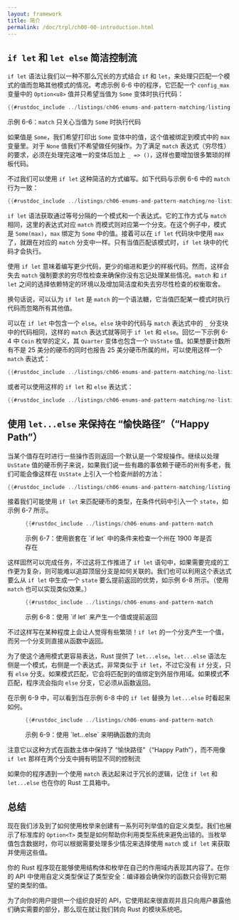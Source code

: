 ```yaml
---
layout: framework
title: 简介
permalink: /doc/trpl/ch00-00-introduction.html
---
```

## `if let` 和 `let else` 简洁控制流

<!-- https://github.com/rust-lang/book/blob/main/src/ch06-03-if-let.md -->
<!-- commit 746bf4c43ef0a2810b1f2cb234bfadd5ca5382f6 -->

`if let` 语法让我们以一种不那么冗长的方式结合 `if` 和 `let`，来处理只匹配一个模式的值而忽略其他模式的情况。考虑示例 6-6 中的程序，它匹配一个 `config_max` 变量中的 `Option<u8>` 值并只希望当值为 `Some` 变体时执行代码：

```rust
{{#rustdoc_include ../listings/ch06-enums-and-pattern-matching/listing-06-06/src/main.rs:here}}
```

<span class="caption">示例 6-6：`match` 只关心当值为 `Some` 时执行代码</span>

如果值是 `Some`，我们希望打印出 `Some` 变体中的值，这个值被绑定到模式中的 `max` 变量里。对于 `None` 值我们不希望做任何操作。为了满足 `match` 表达式（穷尽性）的要求，必须在处理完这唯一的变体后加上 `_ => ()`，这样也要增加很多繁琐的样板代码。

不过我们可以使用 `if let` 这种简洁的方式编写。如下代码与示例 6-6 中的 `match` 行为一致：

```rust
{{#rustdoc_include ../listings/ch06-enums-and-pattern-matching/no-listing-12-if-let/src/main.rs:here}}
```

`if let` 语法获取通过等号分隔的一个模式和一个表达式。它的工作方式与 `match` 相同，这里的表达式对应 `match` 而模式则对应第一个分支。在这个例子中，模式是 `Some(max)`，`max` 绑定为 `Some` 中的值。接着可以在 `if let` 代码块中使用 `max` 了，就跟在对应的 `match` 分支中一样。只有当值匹配该模式时，`if let` 块中的代码才会执行。

使用 `if let` 意味着编写更少代码，更少的缩进和更少的样板代码。然而，这样会失去 `match` 强制要求的穷尽性检查来确保你没有忘记处理某些情况。`match` 和 `if let` 之间的选择依赖特定的环境以及增加简洁度和失去穷尽性检查的权衡取舍。

换句话说，可以认为 `if let` 是 `match` 的一个语法糖，它当值匹配某一模式时执行代码而忽略所有其他值。

可以在 `if let` 中包含一个 `else`。`else` 块中的代码与 `match` 表达式中的 `_` 分支块中的代码相同，这样的 `match` 表达式就等同于 `if let` 和 `else`。回忆一下示例 6-4 中 `Coin` 枚举的定义，其 `Quarter` 变体也包含一个 `UsState` 值。如果想要计数所有不是 25 美分的硬币的同时也报告 25 美分硬币所属的州，可以使用这样一个 `match` 表达式：

```rust
{{#rustdoc_include ../listings/ch06-enums-and-pattern-matching/no-listing-13-count-and-announce-match/src/main.rs:here}}
```

或者可以使用这样的 `if let` 和 `else` 表达式：

```rust
{{#rustdoc_include ../listings/ch06-enums-and-pattern-matching/no-listing-14-count-and-announce-if-let-else/src/main.rs:here}}
```

## 使用 `let...else` 来保持在 “愉快路径”（“Happy Path”）

当某个值存在时进行一些操作否则返回一个默认是一个常规操作。继续以处理 `UsState` 值的硬币例子来说，如果我们说一些有趣的事依赖于硬币的州有多老，我们可能会像这样在 `UsState` 上引入一个检查州龄的方法：

```rust
{{#rustdoc_include ../listings/ch06-enums-and-pattern-matching/listing-06-07/src/main.rs:state}}
```

接着我们可能使用 `if let` 来匹配硬币的类型，在条件代码中引入一个 `state`，如示例 6-7 所示。

<figure class="listing">

```rust
{{#rustdoc_include ../listings/ch06-enums-and-pattern-matching/listing-06-07/src/main.rs:describe}}
```

<figcaption>示例 6-7：使用嵌套在 `if let` 中的条件来检查一个州在 1900 年是否存在</figcaption>

</figure>

这样固然可以完成任务，不过这将工作推进了 `if let` 语句中，如果需要完成的工作更为复杂，则可能难以追踪顶层分支是如何关联的。我们也可以利用这个表达式要么从 `if let` 中生成一个 `state` 要么提前返回的优势，如示例 6-8 所示。（使用 `match` 也可以实现类似效果。）

<figure class="listing">

```rust
{{#rustdoc_include ../listings/ch06-enums-and-pattern-matching/listing-06-08/src/main.rs:describe}}
```

<figcaption>示例 6-8：使用 `if let` 来产生一个值或提前返回</figcaption>

</figure>

不过这样写在某种程度上会让人觉得有些繁琐！`if let` 的一个分支产生一个值，而另一个分支则直接从函数中返回。

为了使这个通用模式更容易表达，Rust 提供了 `let...else`。`let...else` 语法左侧是一个模式，右侧是一个表达式，非常类似于 `if let`，不过它没有 `if` 分支，只有 `else` 分支。如果模式匹配，它会将匹配到的值绑定到外层作用域。如果模式**不**匹配，程序流会指向 `else` 分支，它必须从函数返回。

在示例 6-9 中，可以看到当在示例 6-8 中的 `if let` 替换为 `let...else` 时看起来如何。

<figure class="listing">

```rust
{{#rustdoc_include ../listings/ch06-enums-and-pattern-matching/listing-06-09/src/main.rs:describe}}
```

<figcaption>示例 6-9：使用 `let...else` 来明确函数的流向</figcaption>

</figure>

注意它以这种方式在函数主体中保持了 “愉快路径”（“Happy Path”），而不用像 `if let` 那样在两个分支中拥有明显不同的控制流

如果你的程序遇到一个使用 `match` 表达起来过于冗长的逻辑，记住 `if let` 和 `let...else` 也在你的 Rust 工具箱中。

## 总结

现在我们涉及到了如何使用枚举来创建有一系列可列举值的自定义类型。我们也展示了标准库的 `Option<T>` 类型是如何帮助你利用类型系统来避免出错的。当枚举值包含数据时，你可以根据需要处理多少情况来选择使用 `match` 或 `if let` 来获取并使用这些值。

你的 Rust 程序现在能够使用结构体和枚举在自己的作用域内表现其内容了。在你的 API 中使用自定义类型保证了类型安全：编译器会确保你的函数只会得到它期望的类型的值。

为了向你的用户提供一个组织良好的 API，它使用起来很直观并且只向用户暴露他们确实需要的部分，那么现在就让我们转向 Rust 的模块系统吧。
